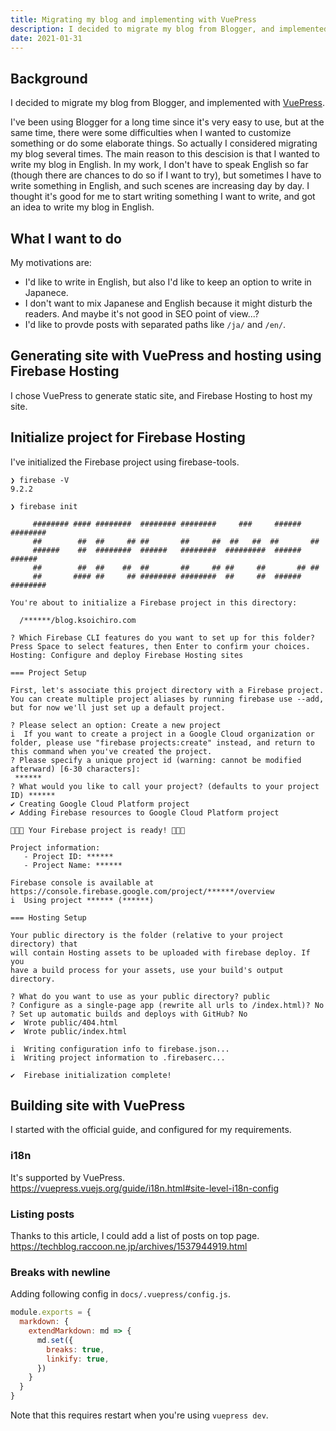 ```yaml
---
title: Migrating my blog and implementing with VuePress
description: I decided to migrate my blog from Blogger, and implemented with VuePress.
date: 2021-01-31
---
```

## Background

I decided to migrate my blog from Blogger, and implemented with [VuePress](https://vuepress.vuejs.org/).

I've been using Blogger for a long time since it's very easy to use, but at the same time, there were some difficulties when I wanted to customize something or do some elaborate things.
So actually I considered migrating my blog several times.
The main reason to this descision is that I wanted to write my blog in English.
In my work, I don't have to speak English so far (though there are chances to do so if I want to try), but sometimes I have to write something in English, and such scenes are increasing day by day.
I thought it's good for me to start writing something I want to write, and got an idea to write my blog in English.

## What I want to do

My motivations are:

- I'd like to write in English, but also I'd like to keep an option to write in Japanece.
- I don't want to mix Japanese and English because it might disturb the readers. And maybe it's not good in SEO point of view...?
- I'd like to provde posts with separated paths like `/ja/` and `/en/`.

## Generating site with VuePress and hosting using Firebase Hosting

I chose VuePress to generate static site, and Firebase Hosting to host my site.

## Initialize project for Firebase Hosting

I've initialized the Firebase project using firebase-tools.

```
❯ firebase -V
9.2.2

❯ firebase init

     ######## #### ########  ######## ########     ###     ######  ########
     ##        ##  ##     ## ##       ##     ##  ##   ##  ##       ##
     ######    ##  ########  ######   ########  #########  ######  ######
     ##        ##  ##    ##  ##       ##     ## ##     ##       ## ##
     ##       #### ##     ## ######## ########  ##     ##  ######  ########

You're about to initialize a Firebase project in this directory:

  /******/blog.ksoichiro.com

? Which Firebase CLI features do you want to set up for this folder? Press Space to select features, then Enter to confirm your choices. Hosting: Configure and deploy Firebase Hosting sites

=== Project Setup

First, let's associate this project directory with a Firebase project.
You can create multiple project aliases by running firebase use --add,
but for now we'll just set up a default project.

? Please select an option: Create a new project
i  If you want to create a project in a Google Cloud organization or folder, please use "firebase projects:create" instead, and return to this command when you've created the project.
? Please specify a unique project id (warning: cannot be modified afterward) [6-30 characters]:
 ******
? What would you like to call your project? (defaults to your project ID) ******
✔ Creating Google Cloud Platform project
✔ Adding Firebase resources to Google Cloud Platform project

🎉🎉🎉 Your Firebase project is ready! 🎉🎉🎉

Project information:
   - Project ID: ******
   - Project Name: ******

Firebase console is available at
https://console.firebase.google.com/project/******/overview
i  Using project ****** (******)

=== Hosting Setup

Your public directory is the folder (relative to your project directory) that
will contain Hosting assets to be uploaded with firebase deploy. If you
have a build process for your assets, use your build's output directory.

? What do you want to use as your public directory? public
? Configure as a single-page app (rewrite all urls to /index.html)? No
? Set up automatic builds and deploys with GitHub? No
✔  Wrote public/404.html
✔  Wrote public/index.html

i  Writing configuration info to firebase.json...
i  Writing project information to .firebaserc...

✔  Firebase initialization complete!
```

## Building site with VuePress

I started with the official guide, and configured for my requirements.

### i18n

It's supported by VuePress.
https://vuepress.vuejs.org/guide/i18n.html#site-level-i18n-config

### Listing posts

Thanks to this article, I could add a list of posts on top page.
https://techblog.raccoon.ne.jp/archives/1537944919.html

### Breaks with newline

Adding following config in `docs/.vuepress/config.js`.

```javascript
module.exports = {
  markdown: {
    extendMarkdown: md => {
      md.set({
        breaks: true,
        linkify: true,
      })
    }
  }
}
```

Note that this requires restart when you're using `vuepress dev`.
